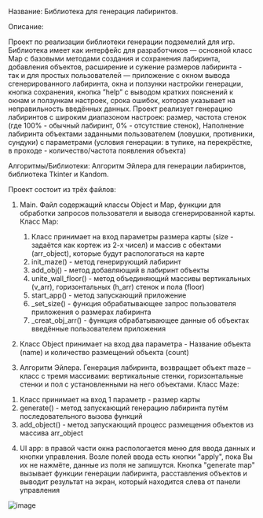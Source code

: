 Название: Библиотека для генерация лабиринтов.

Описание: 

Проект по реализации библиотеки генерации подземелий для игр. Библиотека имеет как интерфейс для разработчиков — основной класс Map с базовыми методами создания и сохранения лабиринта, добавления объектов, расширение и сужение размеров лабиринта -  
так и для простых пользователей — приложение с окном вывода сгенерированного лабиринта, окна и ползунки настройки генерации, кнопка сохранения, кнопка ”help” с выводом кратких пояснений к окнам и ползункам настроек, срока ошибок, которая указывает на неправильность 
введённых данных. Проект реализует генерацию лабиринтов с широким диапазоном настроек: размер, частота стенок (где 100% - обычный лабиринт, 0% - отсутствие стенок), Наполнение лабиринта объектами заданными пользователем (ловушки, противники, сундуки) с параметрами 
(условия генерации: в тупике, на перекрёстке, в проходе - количество/частота появления объекта)

Алгоритмы/Библиотеки: 
Алгоритм Эйлера для генерации лабиринтов, библиотека Tkinter и Кandom.

Проект состоит из трёх файлов:
1) Main. Файл содержащий классы Object и Map, функции для обработки запросов пользователя и вывода сгенерированной карты.
Класс Map:
    1. Класс принимает на вход параметры размера карты (size - задаётся как кортеж из 2-х чисел) и массив с обектами (arr_object), которые будут распологаться на карте
    2. init_maze() - метод генерирующий лабиринт
    3. add_obj() - метод добавляющий в лабиринт объекты
    4. unite_wall_floor() - метод объединяющий массивы вертикальных (v_arr), горизонтальных (h_arr) стенок и пола (floor)
    5. start_app() - метод запускающий приложение
    6. _set_size() - функция обрабатывающее запрос пользователя приложения о размерах лабиринта
    7. _creat_obj_arr() - функция  обрабатывающее данные об объектах введённые пользователем приложения

2) Класс Object принимает на вход два параметра - Название объекта (name) и количество размещений объекта (count)

3) Алгоритм Эйлера. Генерация лабиринта, возвращает объект maze – класс с тремя массивами: вертикальные стенки, горизонтальные стенки и пол с установленными на него объектами.
Класс Maze:
  1. Класс принимает на вход 1 параметр - размер карты
  2. generate() - метод запускающий генерацию лабиринта путём последовательного вызова функций
  3. add_object() - метод запускающий процесс размещения объектов из массива arr_object

4) UI app:
   в правой части окна распологается меню для ввода данных и кнопки управления. Возле полей ввода есть кнопки "apply", пока Вы их не нажмёте, данные из поля не запишутся.
   Кнопка "generate map" вызывает функции генерации лабиринта, расставления объектов и выводит результат на экран, который находится слева от панели управления

![image](https://github.com/user-attachments/assets/5338ad77-f452-45cd-a6c2-d689562115a3)
